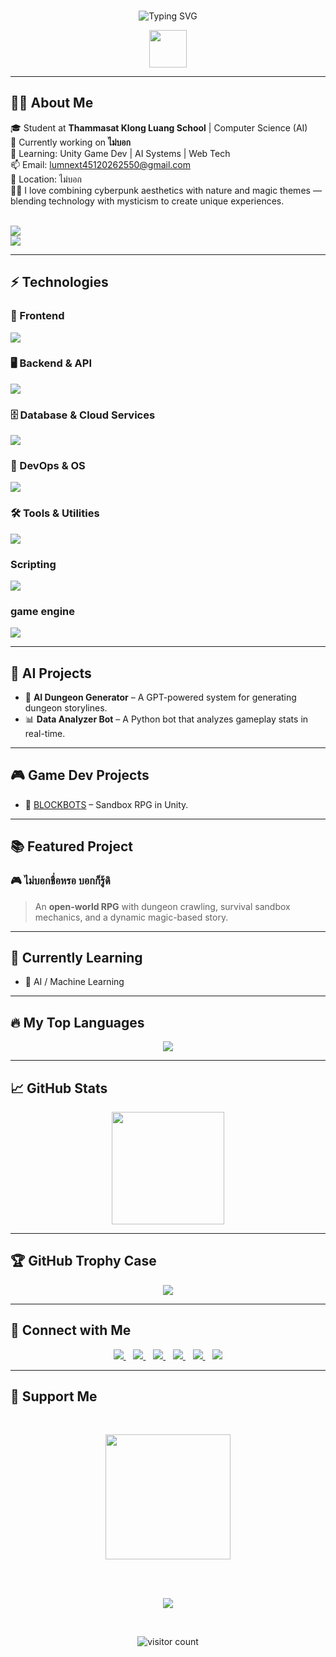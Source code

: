 <br>
<p align="center">
  <img src="https://readme-typing-svg.demolab.com?font=Fira+Code&duration=3000&pause=1000&color=00FFFF&center=true&width=550&lines=Hi+there!+I'm+Natchanon+Phonyiam+(Potter)+%F0%9F%91%8B;Game+Developer+%7C+Unity+%7C+AI+Systems;Passionate+about+Tech;Always+Building+Something..." alt="Typing SVG" />
</p>

<p align="center">
  <img src="https://media.giphy.com/media/hvRJCLFzcasrR4ia7z/giphy.gif" width="60">
</p>

---

## 🧑‍🎓 About Me  
🎓 Student at **Thammasat Klong Luang School** | Computer Science (AI)  
🚀 Currently working on **ไม่บอก**  
🧠 Learning: Unity Game Dev | AI Systems | Web Tech  
📫 Email: [lumnext45120262550@gmail.com](mailto:lumnext45120262550@gmail.com)  
📍 Location: ไม่บอก <br>
🌿✨ I love combining cyberpunk aesthetics with nature and magic themes — blending technology with mysticism to create unique experiences.

<br>
<a href="https://strong-stroopwafel-7d9039.netlify.app/" target="_blank">
  <img src="https://img.shields.io/badge/Portfolio-00ffff?style=for-the-badge&logo=google-chrome&logoColor=white">
</a>
<br>
<a href="/path-to-your-resume.pdf" target="_blank">
  <img src="https://img.shields.io/badge/Resume-white?style=for-the-badge&logo=readthedocs&logoColor=black">
</a>

---

## ⚡ Technologies

### 🎨 Frontend
<a href="https://github.com/Lumnext">
  <img src="https://skillicons.dev/icons?i=html,css,js,ts,vue,react,angular,bootstrap,tailwind,dart,flutter">
</a>

### 🖥️ Backend & API
<a href="https://github.com/Lumnext">
  <img src="https://skillicons.dev/icons?i=nodejs,spring,flask,firebase">
</a>

### 🗄️ Database & Cloud Services
<a href="https://github.com/Lumnext">
  <img src="https://skillicons.dev/icons?i=php,sqlite,mysql,mongodb,postgresql">
</a>

### 🔧 DevOps & OS
<a href="https://github.com/Lumnext">
<img src="https://skillicons.dev/icons?i=linux,windows,kubernetes,docker,github">
</a>

### 🛠️ Tools & Utilities
<a href="https://github.com/Lumnext">
  <img src="https://skillicons.dev/icons?i=notion,figma,vscode,pytorch,sketchup,blender,raspberrypi,arduino,postman">
</a>

### Scripting
<a href="https://github.com/Lumnext">
  <img src="https://skillicons.dev/icons?i=lua,cs,cpp,py">
</a>

### game engine
<a href="https://github.com/Lumnext">
  <img src="https://skillicons.dev/icons?i=unity,unreal,robloxstudio">
</a>

---

## 🧠 AI Projects
- 🤖 **AI Dungeon Generator** – A GPT-powered system for generating dungeon storylines.
- 📊 **Data Analyzer Bot** – A Python bot that analyzes gameplay stats in real-time.

---

## 🎮 Game Dev Projects
- 🧱 [BLOCKBOTS](https://potter123.itch.io/blockbots) – Sandbox RPG in Unity.


---

## 📚 Featured Project  
### 🎮 ไม่บอกชื่อหรอ บอกก็รู้ดิ
> An **open-world RPG** with dungeon crawling, survival sandbox mechanics, and a dynamic magic-based story.


---

## 🌱 Currently Learning  
- 🤖 AI / Machine Learning  
  
---

## 🔥 My Top Languages
<p align="center">
  <a href="https://github.com/Lumnext">
    <img src="https://github-readme-stats.vercel.app/api/top-langs/?username=Lumnext&layout=compact&langs_count=4&theme=tokyonight&title_color=00ffff&text_color=ffffff&bg_color=000000&border_color=00ffff&cache_seconds=3600" />
  </a>
</p>

---
  
## 📈 GitHub Stats

<p align="center">
  <a href="https://github.com/Lumnext">
    <img src="https://github-readme-stats.vercel.app/api?username=Lumnext&show_icons=true&theme=radical&cache_seconds=1800" height="180"/><br>
  </a>
</p>

---

## 🏆 GitHub Trophy Case

<p align="center">
  <a href="https://github.com/Lumnext">
    <img src="https://github-profile-trophy.vercel.app/?username=Lumnext&theme=onedark&row=1&margin-w=10&no-bg=true"/>
  </a>
</p>

---

## 🔗 Connect with Me  
<p align="center">
  <a href="https://discord.com/users/potter4399">
    <img src="https://img.shields.io/badge/Discord-%237289DA?style=for-the-badge&logo=discord&logoColor=white"/>
  </a>
  &nbsp;&nbsp;
  <a href="https://www.instagram.com/Lumnext/">
    <img src="https://img.shields.io/badge/Instagram-%23E4405F?style=for-the-badge&logo=instagram&logoColor=white"/>
  </a>
  &nbsp;&nbsp;
  <a href="https://www.linkedin.com/in/natchanon-py-8abb30352/">
    <img src="https://img.shields.io/badge/LinkedIn-%230077B5?style=for-the-badge&logo=linkedin&logoColor=white"/>
  </a>
  &nbsp;&nbsp;
  <a href="https://www.facebook.com/yourprofile">
    <img src="https://img.shields.io/badge/Facebook-%231877F2?style=for-the-badge&logo=facebook&logoColor=white"/>
  </a>
  &nbsp;&nbsp;
  <a href="https://twitter.com/yourprofile">
    <img src="https://img.shields.io/badge/Twitter-%231DA1F2?style=for-the-badge&logo=twitter&logoColor=white"/>
  </a>
  &nbsp;&nbsp;
  <a href="https://www.tiktok.com/@yourprofile">
    <img src="https://img.shields.io/badge/TikTok-%23000000?style=for-the-badge&logo=tiktok&logoColor=white"/>
  </a>
</p>


---

## 🤝 Support Me  
<br>
<p align="center">
  <a href="https://www.buymeacoffee.com/Lumnext">
    <img src="https://cdn.buymeacoffee.com/buttons/v2/default-yellow.png" width="200"/>
  </a>
</p>
<br>
<br>
<p align="center">
  <img src="https://img.shields.io/github/followers/Lumnext?style=for-the-badge&logo=github)"/>
</p>

<br>
 
<p align="center">
  <img src="https://count.getloli.com/get/@Lumnext.github.readme?theme=flat" alt="visitor count"/>
</p>
